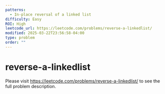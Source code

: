```yaml
---
patterns:
  - In-place reversal of a linked list
difficulty: Easy
ROI: High
leetcode_url: https://leetcode.com/problems/reverse-a-linkedlist/
modified: 2025-03-22T23:56:58-04:00
type: problem
order: ""
---
```


# reverse-a-linkedlist

Please visit https://leetcode.com/problems/reverse-a-linkedlist/ to see the full problem description.
